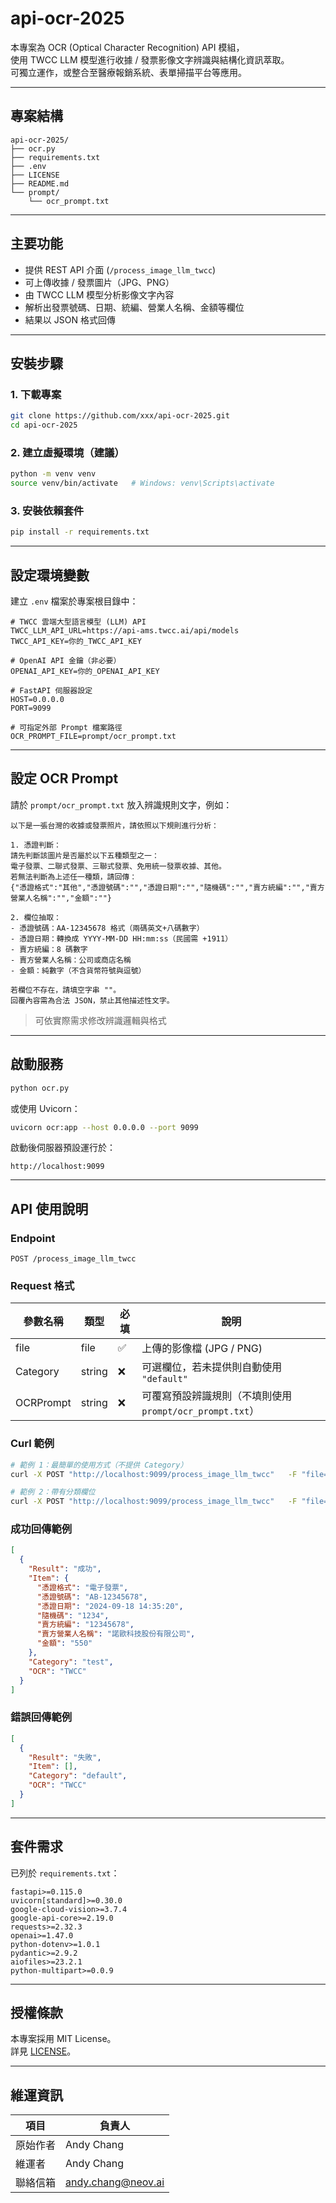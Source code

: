 # api-ocr-2025

本專案為 OCR (Optical Character Recognition) API 模組，  
使用 TWCC LLM 模型進行收據 / 發票影像文字辨識與結構化資訊萃取。  
可獨立運作，或整合至醫療報銷系統、表單掃描平台等應用。

---

## 專案結構
```
api-ocr-2025/
├── ocr.py
├── requirements.txt
├── .env
├── LICENSE
├── README.md
└── prompt/
    └── ocr_prompt.txt
```

---

## 主要功能
- 提供 REST API 介面 (`/process_image_llm_twcc`)
- 可上傳收據 / 發票圖片（JPG、PNG）
- 由 TWCC LLM 模型分析影像文字內容
- 解析出發票號碼、日期、統編、營業人名稱、金額等欄位
- 結果以 JSON 格式回傳

---

## 安裝步驟

### 1. 下載專案
```bash
git clone https://github.com/xxx/api-ocr-2025.git
cd api-ocr-2025
```

### 2. 建立虛擬環境（建議）
```bash
python -m venv venv
source venv/bin/activate   # Windows: venv\Scripts\activate
```

### 3. 安裝依賴套件
```bash
pip install -r requirements.txt
```

---

## 設定環境變數

建立 `.env` 檔案於專案根目錄中：

```
# TWCC 雲端大型語言模型 (LLM) API
TWCC_LLM_API_URL=https://api-ams.twcc.ai/api/models
TWCC_API_KEY=你的_TWCC_API_KEY

# OpenAI API 金鑰（非必要）
OPENAI_API_KEY=你的_OPENAI_API_KEY

# FastAPI 伺服器設定
HOST=0.0.0.0
PORT=9099

# 可指定外部 Prompt 檔案路徑
OCR_PROMPT_FILE=prompt/ocr_prompt.txt
```

---

## 設定 OCR Prompt

請於 `prompt/ocr_prompt.txt` 放入辨識規則文字，例如：

```
以下是一張台灣的收據或發票照片，請依照以下規則進行分析：

1. 憑證判斷：
請先判斷該圖片是否屬於以下五種類型之一：
電子發票、二聯式發票、三聯式發票、免用統一發票收據、其他。
若無法判斷為上述任一種類，請回傳：
{"憑證格式":"其他","憑證號碼":"","憑證日期":"","隨機碼":"","賣方統編":"","賣方營業人名稱":"","金額":""}

2. 欄位抽取：
- 憑證號碼：AA-12345678 格式（兩碼英文+八碼數字）
- 憑證日期：轉換成 YYYY-MM-DD HH:mm:ss（民國需 +1911）
- 賣方統編：8 碼數字
- 賣方營業人名稱：公司或商店名稱
- 金額：純數字（不含貨幣符號與逗號）

若欄位不存在，請填空字串 ""。
回覆內容需為合法 JSON，禁止其他描述性文字。
```

> 可依實際需求修改辨識邏輯與格式

---

## 啟動服務
```bash
python ocr.py
```

或使用 Uvicorn：
```bash
uvicorn ocr:app --host 0.0.0.0 --port 9099
```

啟動後伺服器預設運行於：
```
http://localhost:9099
```

---

## API 使用說明

### Endpoint
```
POST /process_image_llm_twcc
```

### Request 格式
| 參數名稱 | 類型 | 必填 | 說明 |
|-----------|------|------|------|
| file | file | ✅ | 上傳的影像檔 (JPG / PNG) |
| Category | string | ❌ | 可選欄位，若未提供則自動使用 `"default"` |
| OCRPrompt | string | ❌ | 可覆寫預設辨識規則（不填則使用 `prompt/ocr_prompt.txt`） |

### Curl 範例
```bash
# 範例 1：最簡單的使用方式（不提供 Category）
curl -X POST "http://localhost:9099/process_image_llm_twcc"   -F "file=@sample.jpg"

# 範例 2：帶有分類欄位
curl -X POST "http://localhost:9099/process_image_llm_twcc"   -F "file=@sample.jpg"   -F "Category=test"
```

### 成功回傳範例
```json
[
  {
    "Result": "成功",
    "Item": {
      "憑證格式": "電子發票",
      "憑證號碼": "AB-12345678",
      "憑證日期": "2024-09-18 14:35:20",
      "隨機碼": "1234",
      "賣方統編": "12345678",
      "賣方營業人名稱": "諾歐科技股份有限公司",
      "金額": "550"
    },
    "Category": "test",
    "OCR": "TWCC"
  }
]
```

### 錯誤回傳範例
```json
[
  {
    "Result": "失敗",
    "Item": [],
    "Category": "default",
    "OCR": "TWCC"
  }
]
```

---

## 套件需求
已列於 `requirements.txt`：
```
fastapi>=0.115.0
uvicorn[standard]>=0.30.0
google-cloud-vision>=3.7.4
google-api-core>=2.19.0
requests>=2.32.3
openai>=1.47.0
python-dotenv>=1.0.1
pydantic>=2.9.2
aiofiles>=23.2.1
python-multipart>=0.0.9
```

---

## 授權條款
本專案採用 MIT License。  
詳見 [LICENSE](./LICENSE)。

---

## 維運資訊
| 項目 | 負責人 |
|------|----------|
| 原始作者 | Andy Chang |
| 維運者 | Andy Chang |
| 聯絡信箱 | andy.chang@neov.ai |
